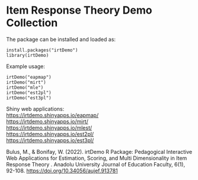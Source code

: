 # Item Response Theory Demo Collection

The package can be installed and loaded as:
```{r}
install.packages("irtDemo")
library(irtDemo)
```
Example usage:
```{r}
irtDemo("eapmap")
irtDemo("mirt")
irtDemo("mle")
irtDemo("est2pl")
irtDemo("est3pl")
```
Shiny web applications:   
https://irtdemo.shinyapps.io/eapmap/    
https://irtdemo.shinyapps.io/mirt/    
https://irtdemo.shinyapps.io/mlest/   
https://irtdemo.shinyapps.io/est2pl/    
https://irtdemo.shinyapps.io/est3pl/    
   
    
Bulus, M., & Bonifay, W.  (2022). irtDemo R Package: Pedagogical Interactive Web Applications for Estimation, Scoring, and Multi Dimensionality in Item Response Theory .  Anadolu University Journal of Education Faculty, 6(1), 92-108.  https://doi.org/10.34056/aujef.913781 
